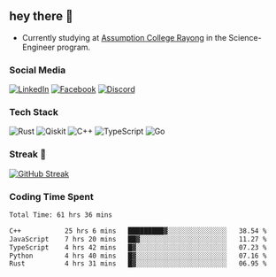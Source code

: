 ## hey there 👋

- Currently studying at [Assumption College Rayong](https://www.acr.ac.th) in the Science-Engineer program.

### Social Media

[![LinkedIn](https://img.shields.io/badge/linkedin-%230077B5.svg?style=for-the-badge&logo=linkedin&logoColor=white)](https://www.linkedin.com/in/kiattisakbeaw/)
[![Facebook](https://img.shields.io/badge/Facebook-%231877F2.svg?style=for-the-badge&logo=Facebook&logoColor=white)](https://www.facebook.com/kiattisakbeawsanburee)
[![Discord](https://img.shields.io/badge/Discord-%235865F2.svg?style=for-the-badge&logo=discord&logoColor=white)](https://discord.gg/dgRsHb5duc)

### Tech Stack
![Rust](https://img.shields.io/badge/rust-%23000000.svg?style=for-the-badge&logo=rust&logoColor=white)
![Qiskit](https://img.shields.io/badge/Qiskit-%236929C4.svg?style=for-the-badge&logo=Qiskit&logoColor=white)
![C++](https://img.shields.io/badge/c++-%2300599C.svg?style=for-the-badge&logo=c%2B%2B&logoColor=white)
![TypeScript](https://img.shields.io/badge/typescript-%23007ACC.svg?style=for-the-badge&logo=typescript&logoColor=white)
![Go](https://img.shields.io/badge/go-%2300ADD8.svg?style=for-the-badge&logo=go&logoColor=white)


### Streak 🚀
[![GitHub Streak](https://streak-stats.demolab.com?user=beawkiattisak&theme=dark&hide_border=true)](https://git.io/streak-stats)
</div>

### Coding Time Spent
<!--START_SECTION:waka-->

```txt
Total Time: 61 hrs 36 mins

C++           25 hrs 6 mins   █████████▓░░░░░░░░░░░░░░░   38.54 %
JavaScript    7 hrs 20 mins   ██▓░░░░░░░░░░░░░░░░░░░░░░   11.27 %
TypeScript    4 hrs 42 mins   █▓░░░░░░░░░░░░░░░░░░░░░░░   07.23 %
Python        4 hrs 40 mins   █▓░░░░░░░░░░░░░░░░░░░░░░░   07.16 %
Rust          4 hrs 31 mins   █▓░░░░░░░░░░░░░░░░░░░░░░░   06.95 %
```

<!--END_SECTION:waka-->
